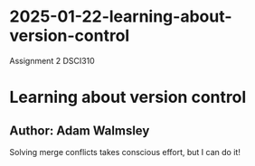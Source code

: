 # 2025-01-22-learning-about-version-control
Assignment 2 DSCI310

# Learning about version control
## Author: Adam Walmsley

Solving merge conflicts takes conscious effort, but I can do it!